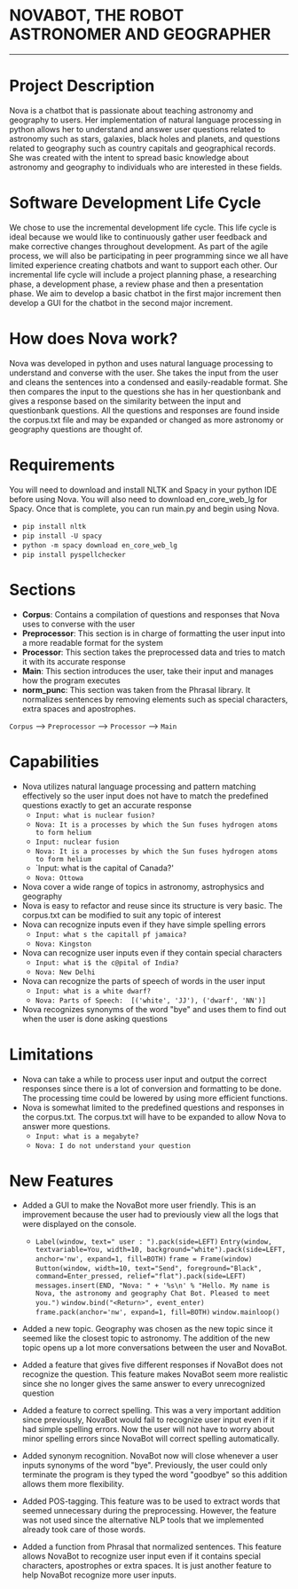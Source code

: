 # NOVABOT, THE ROBOT ASTRONOMER AND GEOGRAPHER
---

# Project Description

Nova is a chatbot that is passionate about teaching astronomy and geography to users. Her implementation of natural language processing in python allows her to understand and answer user questions related to astronomy such as stars, galaxies, black holes and planets, and questions related to geography such as country capitals and geographical records. She was created with the intent to spread basic knowledge about astronomy and geography to individuals who are interested in these fields. 

# Software Development Life Cycle

We chose to use the incremental development life cycle. This life cycle is ideal because we would like to continuously gather user feedback and make corrective changes throughout development. As part of the agile process, we will also be participating in peer programming since we all have limited experience creating chatbots and want to support each other. Our incremental life cycle will include a project planning phase, a researching phase, a development phase, a review phase and then a presentation phase. We aim to develop a basic chatbot in the first major increment then develop a GUI for the chatbot in the second major increment. 

# How does Nova work?

Nova was developed in python and uses natural language processing to understand and converse with the user. She takes the input from the user and cleans the sentences into a condensed and easily-readable format. She then compares the input to the questions she has in her questionbank and gives a response based on the similarity between the input and questionbank questions. All the questions and responses are found inside the corpus.txt file and may be expanded or changed as more astronomy or geography questions are thought of. 

# Requirements

You will need to download and install NLTK and Spacy in your python IDE before using Nova. You will also need to download en_core_web_lg for Spacy. Once that is complete, you can run main.py and begin using Nova. 

- `pip install nltk`
- `pip install -U spacy`
- `python -m spacy download en_core_web_lg`
- `pip install pyspellchecker`

# Sections

- **Corpus**: Contains a compilation of questions and responses that Nova uses to converse with the user
- **Preprocessor**: This section is in charge of formatting the user input into a more readable format for the system
- **Processor**: This section takes the preprocessed data and tries to match it with its accurate response
- **Main**: This section introduces the user, take their input and manages how the program executes 
- **norm_punc**: This section was taken from the Phrasal library. It normalizes sentences by removing elements such as special characters, extra spaces and apostrophes. 

`Corpus` --> `Preprocessor` --> `Processor` --> `Main`

# Capabilities

- Nova utilizes natural language processing and pattern matching effectively so the user input does not have to match the predefined questions exactly to get an accurate response
  - `Input: what is nuclear fusion?`
  - `Nova: It is a processes by which the Sun fuses hydrogen atoms to form helium`
  - `Input: nuclear fusion`
  - `Nova: It is a processes by which the Sun fuses hydrogen atoms to form helium`
  - `Input: what is the capital of Canada?'
  - `Nova: Ottowa`
- Nova cover a wide range of topics in astronomy, astrophysics and geography
- Nova is easy to refactor and reuse since its structure is very basic. The corpus.txt can be modified to suit any topic of interest
- Nova can recognize inputs even if they have simple spelling errors
  - `Input: what s the capitall pf jamaica?`
  - `Nova: Kingston`
- Nova can recognize user inputs even if they contain special characters 
  - `Input: what i$ the c@pital of India?`
  - `Nova: New Delhi`
- Nova can recognize the parts of speech of words in the user input
  - `Input: what is a white dwarf?`
  - `Nova: Parts of Speech:  [('white', 'JJ'), ('dwarf', 'NN')]`
- Nova recognizes synonyms of the word "bye" and uses them to find out when the user is done asking questions

# Limitations

- Nova can take a while to process user input and output the correct responses since there is a lot of conversion and formatting to be done. The processing time could be lowered by using more efficient functions.
- Nova is somewhat limited to the predefined questions and responses in the corpus.txt. The corpus.txt will have to be expanded to allow Nova to answer more questions.
  - `Input: what is a megabyte?`
  - `Nova: I do not understand your question`

# New Features 

- Added a GUI to make the NovaBot more user friendly. This is an improvement because the user had to previously view all the logs that were displayed on the console.
  - `Label(window, text=" user : ").pack(side=LEFT)`
    `Entry(window, textvariable=You, width=10, background="white").pack(side=LEFT, anchor='nw', expand=1, fill=BOTH)`
    `frame = Frame(window)`
    `Button(window, width=10, text="Send", foreground="Black", command=Enter_pressed, relief="flat").pack(side=LEFT)`
    `messages.insert(END, "Nova: " + '%s\n' % "Hello. My name is Nova, the astronomy and geography Chat Bot. Pleased to meet you.")`
    `window.bind("<Return>", event_enter)`
    `frame.pack(anchor='nw', expand=1, fill=BOTH)`
    `window.mainloop()`
  
- Added a new topic. Geography was chosen as the new topic since it seemed like the closest topic to astronomy. The addition of the new topic opens up a lot more conversations between the user and NovaBot. 
- Added a feature that gives five different responses if NovaBot does not recognize the question. This feature makes NovaBot seem more realistic since she no longer gives the same answer to every unrecognized question
- Added a feature to correct spelling. This was a very important addition since previously, NovaBot would fail to recognize user input even if it had simple spelling errors. Now the user will not have to worry about minor spelling errors since NovaBot will correct spelling automatically.
- Added synonym recognition. NovaBot now will close whenever a user inputs synonyms of the word "bye". Previously, the user could only terminate the program is they typed the word "goodbye" so this addition allows them more flexibility.
- Added POS-tagging. This feature was to be used to extract words that seemed unnecessary during the preprocessing. However, the feature was not used since the alternative NLP tools that we implemented already took care of those words.
- Added a function from Phrasal that normalized sentences. This feature allows NovaBot to recognize user input even if it contains special characters, apostrophes or extra spaces. It is just another feature to help NovaBot recognize more user inputs.
